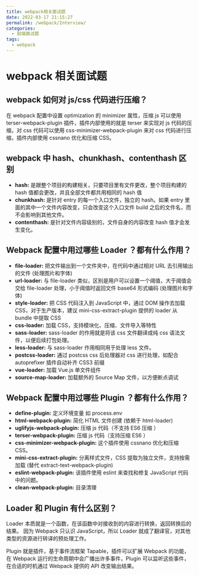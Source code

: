 ```yaml
---
title: webpack相关面试题
date: 2022-03-17 21:15:27
permalink: /webpack/Interview/
categories:
  - 前端面试题
tags:
  - webpack
---
```


# webpack 相关面试题

## webpack 如何对 js/css 代码进行压缩？

在 webpack 配置中设置 optimization 的 minimizer 属性，压缩 js 可以使用 terser-webpack-plugin 插件，插件内部使用的就是 terser 来实现对 js 代码的压缩，对 css 代码可以使用 css-minimizer-webpack-plugin 来对 css 代码进行压缩，插件内部使用 cssnano 优化和压缩 CSS。

## webpack 中 hash、chunkhash、contenthash 区别

- **hash:** 是跟整个项目的构建相关，只要项目里有文件更改，整个项目构建的 hash 值都会更改，并且全部文件都共用相同的 hash 值
- **chunkhash:** 是针对 entry 的每一个入口文件，独立的 hash。如果 entry 里面的其中一个文件内容改变，只会改变这个入口文件 build 之后的文件名，而不会影响到其他文件。
- **contenthash:** 是针对文件内容级别的，文件自身的内容改变 hash 值才会发生变化。

## Webpack 配置中用过哪些 Loader ？都有什么作用？

- **file-loader:** 把文件输出到一个文件夹中，在代码中通过相对 URL 去引用输出的文件 (处理图片和字体)
- **url-loader:** 与 file-loader 类似，区别是用户可以设置一个阈值，大于阈值会交给 file-loader 处理，小于阈值时返回文件 base64 形式编码 (处理图片和字体)
- **style-loader:** 把 CSS 代码注入到 JavaScript 中，通过 DOM 操作去加载 CSS，对于生产版本，建议 mini-css-extract-plugin 提供的 loader 从 bundle 中提取 CSS
- **css-loader:** 加载 CSS，支持模块化、压缩、文件导入等特性
- **sass-loader:** sass-loader 的作用就是将该 css 文件翻译成纯 css 语法文件，以便后续打包处理。
- **less-loader:** 与 sass-loader 作用相同用于处理 less 文件。
- **postcss-loader:** 通过 postcss css 后处理器对 css 进行处理，如配合 autoprefixer 插件自动补齐 CSS3 前缀
- **vue-loader:** 加载 Vue.js 单文件组件
- **source-map-loader:** 加载额外的 Source Map 文件，以方便断点调试

## Webpack 配置中用过哪些 Plugin ？都有什么作用？

- **define-plugin:** 定义环境变量 如 process.env
- **html-webpack-plugin:** 简化 HTML 文件创建 (依赖于 html-loader)
- **uglifyjs-webpack-plugin:** 压缩 js 代码（不支持 ES6 压缩 ）
- **terser-webpack-plugin:** 压缩 js 代码（支持压缩 ES6 ）
- **css-minimizer-webpack-plugin:** 这个插件使用 cssnano 优化和压缩 CSS。
- **mini-css-extract-plugin:** 分离样式文件，CSS 提取为独立文件，支持按需加载 (替代 extract-text-webpack-plugin)
- **eslint-webpack-plugin:** 该插件使用 eslint 来查找和修复 JavaScript 代码中的问题。
- **clean-webpack-plugin:** 目录清理

## Loader 和 Plugin 有什么区别？

Loader 本质就是一个函数，在该函数中对接收到的内容进行转换，返回转换后的结果。 因为 Webpack 只认识 JavaScript，所以 Loader 就成了翻译官，对其他类型的资源进行转译的预处理工作。

Plugin 就是插件，基于事件流框架 Tapable，插件可以扩展 Webpack 的功能，在 Webpack 运行的生命周期中会广播出许多事件，Plugin 可以监听这些事件，在合适的时机通过 Webpack 提供的 API 改变输出结果。
